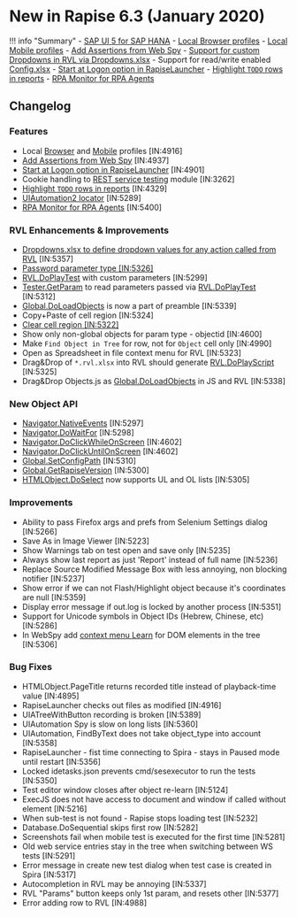 # New in Rapise 6.3 (January 2020)

!!! info "Summary"
    - [SAP UI 5 for SAP HANA](https://www.inflectra.com/Company/Article/sap-hana-support-coming-soon-to-rapise-957.aspx)
    - [Local Browser profiles](../Guide/browser_settings.md#local-browser-profiles)
    - [Local Mobile profiles](../Guide/mobile_settings_dialog.md#local-mobile-profiles)
    - [Add Assertions from Web Spy](../Guide/web_spy.md#test-results)
    - [Support for custom Dropdowns in RVL via Dropdowns.xlsx](../Guide/rvl_editor.md#param-dropdowns)
    - Support for read/write enabled [Config.xlsx](../Libraries/Global.md#SetConfigPath)
    - [Start at Logon option in RapiseLauncher](../Guide/spiratest_integration.md#using-rapiselauncher)
    - [Highlight `TODO` rows in reports](../Guide/automated_reporting.md#todo-rows)
    - [RPA Monitor for RPA Agents](../Manuals/Rpa.md)

## Changelog

### Features

- Local [Browser](../Guide/browser_settings.md#local-browser-profiles) and [Mobile](../Guide/mobile_settings_dialog.md#local-mobile-profiles) profiles	[IN:4916]
- [Add Assertions from Web Spy](../Guide/web_spy.md#test-results)	[IN:4937]
- [Start at Logon option in RapiseLauncher](../Guide/spiratest_integration.md#using-rapiselauncher)	[IN:4901]
- Cookie handling to [REST service testing](../Guide/rest_web_service.md) module	[IN:3262]
- [Highlight `TODO` rows in reports](../Guide/automated_reporting.md#todo-rows)	[IN:4329]
- [UIAutomation2 locator](https://www.inflectra.com/Support/KnowledgeBase/KB507.aspx)	[IN:5289]
- [RPA Monitor for RPA Agents](../Manuals/Rpa.md)	[IN:5400]

### RVL Enhancements & Improvements

- [Dropdowns.xlsx to define dropdown values for any action called from RVL](../Guide/rvl_editor.md#param-dropdowns)	[IN:5357]
- [Password parameter type	[IN:5326]](../Guide/rvl_editor.md#password-param-value)
- [RVL.DoPlayTest](../Libraries/RVL.md#doplaytest) with custom parameters	[IN:5299]
- [Tester.GetParam](../Libraries/Tester.md#GetParam) to read parameters passed via [RVL.DoPlayTest](../Libraries/RVL.md#doplaytest)	[IN:5312]
- [Global.DoLoadObjects](../Libraries/Global.md#DoLoadObjects) is now a part of preamble	[IN:5339]
- Copy+Paste of cell region	[IN:5324]
- [Clear cell region	[IN:5322]](../Guide/rvl_editor.md#context-menu)
- Show only non-global objects for param type -  objectid	[IN:4600]
- Make `Find Object in Tree` for row, not for `Object` cell only	[IN:4990]
- Open as Spreadsheet in file context menu for RVL	[IN:5323]
- Drag&Drop of `*.rvl.xlsx` into RVL should generate [RVL.DoPlayScript](../Libraries/RVL.md#doplayscript)	[IN:5325]
- Drag&Drop Objects.js as [Global.DoLoadObjects](../Libraries/Global.md#DoLoadObjects) in JS and RVL	[IN:5338]

### New Object API

- [Navigator.NativeEvents](../Libraries/Navigator.md#NativeEvents)	[IN:5297]
- [Navigator.DoWaitFor](../Libraries/Navigator.md#DoWaitFor)	[IN:5298]
- [Navigator.DoClickWhileOnScreen](../Libraries/Navigator.md#DoClickWhileOnScreen)	[IN:4602]
- [Navigator.DoClickUntilOnScreen](../Libraries/Navigator.md#DoClickUntilOnScreen)	[IN:4602]
- [Global.SetConfigPath](../Libraries/Global.md#SetConfigPath)	[IN:5310]
- [Global.GetRapiseVersion](../Libraries/Global.md#GetRapiseVersion)	[IN:5300]
- [HTMLObject.DoSelect](../Libraries/HTMLObject.md#DoSelect) now supports UL and OL lists	[IN:5305]

### Improvements

- Ability to pass Firefox args and prefs from Selenium Settings dialog	[IN:5266]
- Save As in Image Viewer	[IN:5223]
- Show Warnings tab on test open and save only	[IN:5235]
- Always show last report as just 'Report' instead of full name	[IN:5236]
- Replace Source Modified Message Box with less annoying, non blocking notifier	[IN:5237]
- Show error if we can not Flash/Highlight object because it's coordinates are null	[IN:5359]
- Display error message if out.log is locked by another process	[IN:5351]
- Support for Unicode symbols in Object IDs  (Hebrew, Chinese, etc)	[IN:5286]
- In WebSpy add [context menu Learn](../Guide/web_spy.md#dom-tree) for DOM elements in the tree	[IN:5306]

### Bug Fixes

- HTMLObject.PageTitle returns recorded title instead of playback-time value	[IN:4895]
- RapiseLauncher checks out files as modified	[IN:4916]
- UIATreeWithButton recording is broken	[IN:5389]
- UIAutomation Spy is slow on long lists	[IN:5360]
- UIAutomation, FindByText does not take object_type into account	[IN:5358]
- RapiseLauncher - fist time connecting to Spira - stays in Paused mode until restart	[IN:5356]
- Locked idetasks.json prevents cmd/sesexecutor to run the tests	[IN:5350]
- Test editor window closes after object re-learn	[IN:5124]
- ExecJS does not have access to document and window if called without element	[IN:5216]
- When sub-test is not found - Rapise stops loading test	[IN:5232]
- Database.DoSequential skips first row	[IN:5282]
- Screenshots fail when mobile test is executed for the first time	[IN:5281]
- Old web service entries stay in the tree when switching between WS tests	[IN:5291]
- Error message in create new test dialog when test case is created in Spira	[IN:5317]
- Autocompletion in RVL may be annoying	[IN:5337]
- RVL "Params" button keeps only 1st param, and resets other	[IN:5377]
- Error adding row to RVL	[IN:4988]